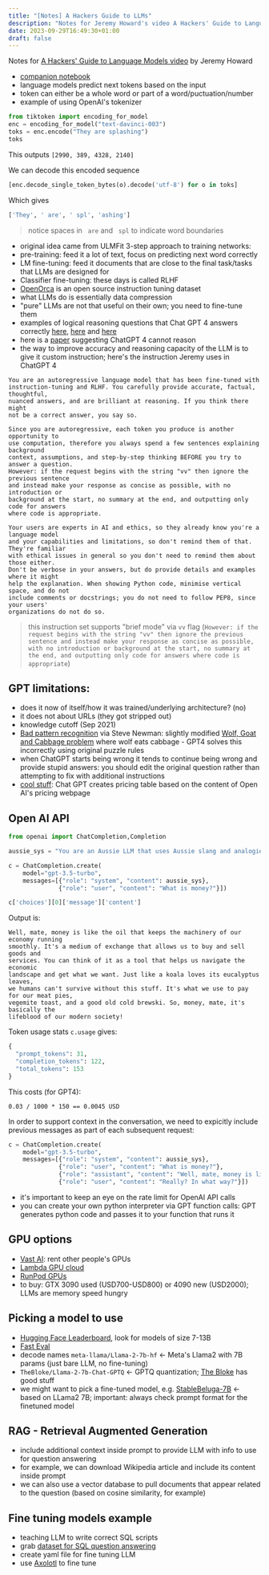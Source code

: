 ```yaml
---
title: "[Notes] A Hackers Guide to LLMs"
description: "Notes for Jeremy Howard's video A Hackers' Guide to Language Models"
date: 2023-09-29T16:49:30+01:00
draft: false
---
```


Notes for [A Hackers' Guide to Language Models video](https://www.youtube.com/watch?v=jkrNMKz9pWU) by Jeremy Howard

- [companion notebook](https://github.com/fastai/lm-hackers/blob/main/lm-hackers.ipynb)
- language models predict next tokens based on the input
- token can either be a whole word or part of a word/puctuation/number
- example of using OpenAI's tokenizer

```python
from tiktoken import encoding_for_model
enc = encoding_for_model("text-davinci-003")
toks = enc.encode("They are splashing")
toks
```

This outputs `[2990, 389, 4328, 2140]`

We can decode this encoded sequence

```python
[enc.decode_single_token_bytes(o).decode('utf-8') for o in toks]
```

Which gives

```python
['They', ' are', ' spl', 'ashing']
```

> notice spaces in ` are` and ` spl` to indicate word boundaries

- original idea came from ULMFit 3-step approach to training networks:
- pre-training: feed it a lot of text, focus on predicting next word correctly
- LM fine-tuning: feed it documents that are close to the final task/tasks that LLMs are designed for
- Classifier fine-tuning: these days is called RLHF
- [OpenOrca](https://huggingface.co/datasets/Open-Orca/OpenOrca) is an open source instruction tuning dataset
- what LLMs do is essentially data compression
- "pure" LLMs are not that useful on their own; you need to fine-tune them
- examples of logical reasoning questions that Chat GPT 4 answers correctly [here](https://chat.openai.com/share/ce2f8580-4f66-4da4-8ad5-a303334706f0), [here](https://chat.openai.com/share/323bb7d1-f049-4d9a-a905-5dd5acb58fc0)
  and [here](https://chat.openai.com/share/4211a605-751e-4fea-8a6f-378966abdcaa)
- here is a [paper](https://arxiv.org/abs/2308.03762) suggesting ChatGPT 4 cannot reason
- the way to improve accuracy and reasoning capacity of the LLM is to give it custom instruction; here's the instruction Jeremy uses in ChatGPT 4

```
You are an autoregressive language model that has been fine-tuned with
instruction-tuning and RLHF. You carefully provide accurate, factual, thoughtful,
nuanced answers, and are brilliant at reasoning. If you think there might
not be a correct answer, you say so.

Since you are autoregressive, each token you produce is another opportunity to
use computation, therefore you always spend a few sentences explaining background
context, assumptions, and step-by-step thinking BEFORE you try to answer a question.
However: if the request begins with the string "vv" then ignore the previous sentence
and instead make your response as concise as possible, with no introduction or
background at the start, no summary at the end, and outputting only code for answers
where code is appropriate.

Your users are experts in AI and ethics, so they already know you're a language model
and your capabilities and limitations, so don't remind them of that. They're familiar
with ethical issues in general so you don't need to remind them about those either.
Don't be verbose in your answers, but do provide details and examples where it might
help the explanation. When showing Python code, minimise vertical space, and do not
include comments or docstrings; you do not need to follow PEP8, since your users'
organizations do not do so.
```

> this instruction set supports "brief mode" via `vv` flag (`However: if the request begins with the string "vv" then ignore the previous sentence and instead make your response as concise as possible, with no introduction or background at the start, no summary at the end, and outputting only code for answers where code is appropriate`)

## GPT limitations:

- does it now of itself/how it was trained/underlying architecture? (no)
- it does not about URLs (they got stripped out)
- knowledge cutoff (Sep 2021)
- [Bad pattern recognition](https://chat.openai.com/share/3051f878-2817-4291-a66f-192ce7b0cb34) via Steve Newman: slightly modified [Wolf, Goat and Cabbage problem](https://en.wikipedia.org/wiki/Wolf,_goat_and_cabbage_problem) where wolf eats cabbage - GPT4 solves this incorrectly using original puzzle rules
- when ChatGPT starts being wrong it tends to continue being wrong and provide stupid answers: you should edit the original question rather than attempting to fix with additional instructions
- [cool stuff](https://chat.openai.com/share/86b879bd-7834-4a37-85ae-c90b956837d2): Chat GPT creates pricing table based on the content of Open AI's pricing webpage

## Open AI API

```python
from openai import ChatCompletion,Completion

aussie_sys = "You are an Aussie LLM that uses Aussie slang and analogies whenever possible."

c = ChatCompletion.create(
    model="gpt-3.5-turbo",
    messages=[{"role": "system", "content": aussie_sys},
              {"role": "user", "content": "What is money?"}])

c['choices'][0]['message']['content']
```

Output is:

```
Well, mate, money is like the oil that keeps the machinery of our economy running
smoothly. It's a medium of exchange that allows us to buy and sell goods and
services. You can think of it as a tool that helps us navigate the economic
landscape and get what we want. Just like a koala loves its eucalyptus leaves,
we humans can't survive without this stuff. It's what we use to pay for our meat pies,
vegemite toast, and a good old cold brewski. So, money, mate, it's basically the
lifeblood of our modern society!
```

Token usage stats `c.usage` gives:

```python
{
  "prompt_tokens": 31,
  "completion_tokens": 122,
  "total_tokens": 153
}
```

This costs (for GPT4):

```
0.03 / 1000 * 150 == 0.0045 USD
```

In order to support context in the conversation, we need to expicitly include previous messages as part of each subsequent request:

```python
c = ChatCompletion.create(
    model="gpt-3.5-turbo",
    messages=[{"role": "system", "content": aussie_sys},
              {"role": "user", "content": "What is money?"},
              {"role": "assistant", "content": "Well, mate, money is like kangaroos actually."},
              {"role": "user", "content": "Really? In what way?"}])
```

- it's important to keep an eye on the rate limit for OpenAI API calls
- you can create your own python interpreter via GPT function calls: GPT generates python code and passes it to your function that runs it

## GPU options

- [Vast AI](https://vast.ai/pricing): rent other people's GPUs
- [Lambda GPU cloud](https://lambdalabs.com/service/gpu-cloud#pricing)
- [RunPod GPUs](https://www.runpod.io/gpu-instance/pricing)
- to buy: GTX 3090 used (USD700-USD800) or 4090 new (USD2000); LLMs are memory speed hungry

## Picking a model to use

- [Hugging Face Leaderboard](https://huggingface.co/spaces/HuggingFaceH4/open_llm_leaderboard), look for models of size 7-13B
- [Fast Eval](https://fasteval.github.io/FastEval/)
- decode names `meta-llama/Llama-2-7b-hf` <- Meta's Llama2 with 7B params (just bare LLM, no fine-tuning)
- `TheBloke/Llama-2-7b-Chat-GPTQ` <- GPTQ quantization; [The Bloke](https://huggingface.co/TheBloke) has good stuff
- we might want to pick a fine-tuned model, e.g. [StableBeluga-7B](https://huggingface.co/stabilityai/StableBeluga-7B) <- based on LLama2 7B; important: always check prompt format for the finetuned model

## RAG - Retrieval Augmented Generation

- include additional context inside prompt to provide LLM with info to use for question answering
- for example, we can download Wikipedia article and include its content inside prompt
- we can also use a vector database to pull documents that appear related to the question (based on cosine similarity, for example)

## Fine tuning models example

- teaching LLM to write correct SQL scripts
- grab [dataset for SQL question answering](https://huggingface.co/datasets/knowrohit07/know_sql)
- create yaml file for fine tuning LLM
- use [Axolotl](https://github.com/OpenAccess-AI-Collective/axolotl#axolotl) to fine tune
